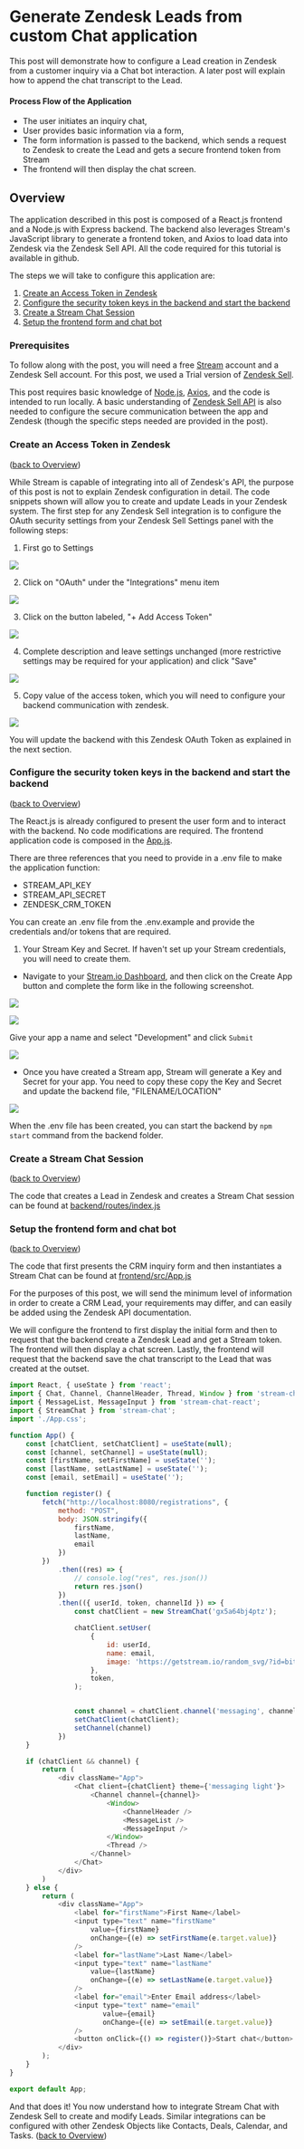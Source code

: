 # Generate Zendesk Leads from custom Chat application
This post will demonstrate how to configure a Lead creation in Zendesk from a customer inquiry via a Chat bot interaction. A later post will explain how to append the chat transcript to the Lead.

#### Process Flow of the Application
* The user initiates an inquiry chat,
* User provides basic information via a form,
* The form information is passed to the 
backend, which sends a request to Zendesk to create the Lead and gets a secure frontend token from Stream
* The frontend will then display the chat screen.

## Overview
The application described in this post is composed of a React.js frontend and a Node.js with Express backend. The backend also leverages Stream's JavaScript library to generate a frontend token, and Axios to load data into Zendesk via the Zendesk Sell API. All the code required for this tutorial is available in github.

The steps we will take to configure this application are:
1. [Create an Access Token in Zendesk](#create-an-access-token-in-zendesk)
3. [Configure the security token keys in the backend and start the backend](#configure-the-security-token-keys-in-the-backend-and-start-the-backend)
2. [Create a Stream Chat Session](#create-a-stream-chat-session)
4. [Setup the frontend form and chat bot](#setup-the-frontend-form-and-chat-bot)

### Prerequisites

To follow along with the post, you will need a free [Stream](https://getstream.io/get_started/?signup=#flat_feed) account and a Zendesk Sell account. For this post, we used a Trial version of [Zendesk Sell](https://www.zendesk.com/register/?source=zendesk_sell#step-1).

This post requires basic knowledge of [Node.js](https://nodejs.org/en/ "node website"), [Axios](https://github.com/axios/axios "Axois documentation on Github"), and the code is intended to run locally. A basic understanding of [Zendesk Sell API](https://developer.zendesk.com/rest_api/docs/sell-api/apis) is also needed to configure the secure communication between the app and Zendesk (though the specific steps needed are provided in the post).

### Create an Access Token in Zendesk
([back to Overview](#overview))

While Stream is capable of integrating into all of Zendesk's API, the purpose of this post is not to explain Zendesk configuration in detail. The code snippets shown will allow you to create and update Leads in your Zendesk system. The first step for any Zendesk Sell integration is to configure the OAuth security settings from your Zendesk Sell Settings panel with the following steps: 

1. First go to Settings

![](images/zendesk-setting-panel.png)

2. Click on "OAuth" under the "Integrations" menu item

![](images/zendesk-OAuth-settings.png)

3. Click on the button labeled, "+ Add Access Token"

![](images/zendesk-create-OAuth.png)

4. Complete description and leave settings unchanged (more restrictive settings may be required for your application) and click "Save"

![](images/zendesk-add-access-token.png)

5. Copy value of the access token, which you will need to configure your backend communication with zendesk.

![](images/zendesk-access-token-example.png)

You will update the backend with this Zendesk OAuth Token as explained in the next section.

### Configure the security token keys in the backend and start the backend
([back to Overview](#overview))

The React.js is already configured to present the user form and to interact with the backend. No code modifications are required. The frontend application code is composed in the [App.js](frontend/App.js).

There are three references that you need to provide in a .env file to make the application function:
- STREAM_API_KEY
- STREAM_API_SECRET
- ZENDESK_CRM_TOKEN

You can create an .env file from the .env.example and provide the credentials and/or tokens that are required.

1. Your Stream Key and Secret.
If haven't set up your Stream credentials, you will need to create them.
- Navigate to your [Stream.io Dashboard](https://getstream.io/dashboard/), and then click on the Create App button and complete the form like in the following screenshot.

![](images/stream-dashboard-button.png)


![](images/stream-create-app-button.png)

Give your app a name and select "Development" and click `Submit`

![](images/stream-create-new-app-button.png)

- Once you have created a Stream app, Stream will generate a Key and Secret for your app. You need to copy these copy the Key and Secret and update the backend file, "FILENAME/LOCATION"

![](images/stream-key-secret-copy.png)

When the .env file has been created, you can start the backend by `npm start` command from the backend folder.

### Create a Stream Chat Session
([back to Overview](#overview))

The code that creates a Lead in Zendesk and creates a Stream Chat session can be found at [backend/routes/index.js](backend/routes/index.js)

### Setup the frontend form and chat bot
([back to Overview](#overview))

The code that first presents the CRM inquiry form and then instantiates a Stream Chat can be found at [frontend/src/App.js](frontend/src/App.js)

For the purposes of this post, we will send the minimum level of information in order to create a CRM Lead, your requirements may differ, and can easily be added using the Zendesk API documentation.

We will configure the frontend to first display the initial form and then to request that the backend create a Zendesk Lead and get a Stream token. The frontend will then display a chat screen. Lastly, the frontend will request that the backend save the chat transcript to the Lead that was created at the outset.

```javascript
import React, { useState } from 'react';
import { Chat, Channel, ChannelHeader, Thread, Window } from 'stream-chat-react';
import { MessageList, MessageInput } from 'stream-chat-react';
import { StreamChat } from 'stream-chat';
import './App.css';

function App() {
    const [chatClient, setChatClient] = useState(null);
    const [channel, setChannel] = useState(null);
    const [firstName, setFirstName] = useState('');
    const [lastName, setLastName] = useState('');
    const [email, setEmail] = useState('');

    function register() {
        fetch("http://localhost:8080/registrations", {
            method: "POST",
            body: JSON.stringify({
                firstName,
                lastName,
                email
            })
        })
            .then((res) => {
                // console.log("res", res.json())
                return res.json()
            })
            .then(({ userId, token, channelId }) => {
                const chatClient = new StreamChat('gx5a64bj4ptz');

                chatClient.setUser(
                    {
                        id: userId,
                        name: email,
                        image: 'https://getstream.io/random_svg/?id=bitter-unit-5&name=Bitter+unit'
                    },
                    token,
                );


                const channel = chatClient.channel('messaging', channelId);
                setChatClient(chatClient);
                setChannel(channel)
            })
    }

    if (chatClient && channel) {
        return (
            <div className="App">
                <Chat client={chatClient} theme={'messaging light'}>
                    <Channel channel={channel}>
                        <Window>
                            <ChannelHeader />
                            <MessageList />
                            <MessageInput />
                        </Window>
                        <Thread />
                    </Channel>
                </Chat>
            </div>
        )
    } else {
        return (
            <div className="App">
                <label for="firstName">First Name</label>
                <input type="text" name="firstName"
                    value={firstName}
                    onChange={(e) => setFirstName(e.target.value)}
                />
                <label for="lastName">Last Name</label>
                <input type="text" name="lastName"
                    value={lastName}
                    onChange={(e) => setLastName(e.target.value)}
                />
                <label for="email">Enter Email address</label>
                <input type="text" name="email"
                       value={email}
                       onChange={(e) => setEmail(e.target.value)}
                />
                <button onClick={() => register()}>Start chat</button>
            </div>
        );
    }
}

export default App;

```

And that does it! You now understand how to integrate Stream Chat with Zendesk Sell to create and modify Leads. Similar integrations can be configured with other Zendesk Objects like Contacts, Deals, Calendar, and Tasks.
([back to Overview](#overview))